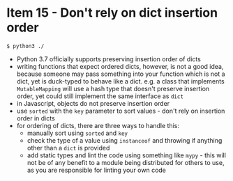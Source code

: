 # Item 15 - Don't rely on dict insertion order

```
$ python3 ./
```

- Python 3.7 officially supports preserving insertion order of dicts
- writing functions that expect ordered dicts, however, is not a good idea, because
  someone may pass something into your function which is not a dict, yet is
  duck-typed to behave like a dict. e.g. a class that implements
  `MutableMapping` will use a hash type that doesn't preserve insertion order,
  yet could still implement the same interface as `dict`
- in Javascript, objects do not preserve insertion order
- use `sorted` with the `key` parameter to sort values - don't rely on insertion
  order in dicts
- for ordering of dicts, there are three ways to handle this:
  - manually sort using `sorted` and `key`
  - check the type of a value using `instanceof` and throwing if anything other
    than a `dict` is provided
  - add static types and lint the code using something like `mypy` - this will not
    be of any benefit to a module being distributed for others to use, as you are
    responsible for linting your own code
